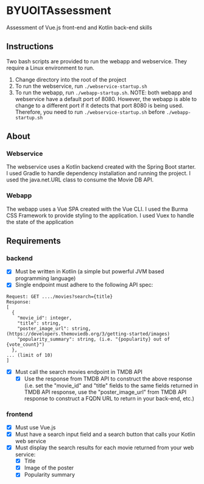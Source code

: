 # BYUOITAssessment
Assessment of Vue.js front-end and Kotlin back-end skills

## Instructions
Two bash scripts are provided to run the webapp and webservice. They require a Linux environment to run.

1. Change directory into the root of the project
2. To run the webservice, run `./webservice-startup.sh`
3. To run the webapp, run `./webapp-startup.sh`. NOTE: both webapp and webservice have a default port of 8080. However, the webapp is able to change to a different port if it detects that port 8080 is being used. Therefore, you need to run `./webservice-startup.sh` before `./webapp-startup.sh`

## About
### Webservice
The webservice uses a Kotlin backend created with the Spring Boot starter. I used Gradle to handle dependency installation and running the project. I used the java.net.URL class to consume the Movie DB API.

### Webapp
The webapp uses a Vue SPA created with the Vue CLI. I used the Burma CSS Framework to provide styling to the application. I used Vuex to handle the state of the application

## Requirements
### backend
  - [x] Must be written in Kotlin (a simple but powerful JVM based programming language)
  - [x] Single endpoint must adhere to the following API spec:
```
Request: GET ..../movies?search={title}
Response:
[
  {
    "movie_id": integer,
    "title": string,
    "poster_image_url": string, (https://developers.themoviedb.org/3/getting-started/images)
    "popularity_summary": string, (i.e. "{popularity} out of {vote_count}")
  },
... (limit of 10)
]
```
  - [x] Must call the search movies endpoint in TMDB API
    - [x] Use the response from TMDB API to construct the above response (i.e. set the "movie_id" and "title" fields to the same fields returned in TMDB API response, use the "poster_image_url" from TMDB API response to construct a FQDN URL to return in your back-end, etc.)

### frontend
  - [x] Must use Vue.js
  - [x] Must have a search input field and a search button that calls your Kotlin web service
  - [x] Must display the search results for each movie returned from your web service:
    - [x] Title
    - [x] Image of the poster
    - [x] Popularity summary

